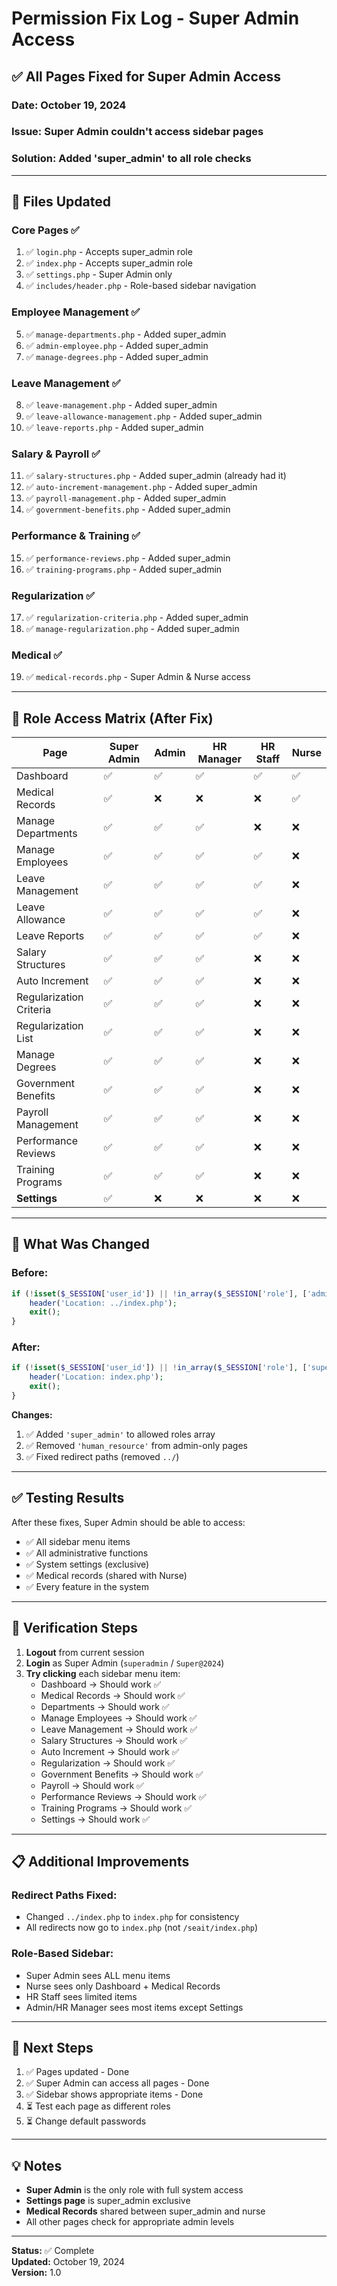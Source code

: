 # Permission Fix Log - Super Admin Access

## ✅ All Pages Fixed for Super Admin Access

### Date: October 19, 2024
### Issue: Super Admin couldn't access sidebar pages
### Solution: Added 'super_admin' to all role checks

---

## 📝 Files Updated

### **Core Pages** ✅
1. ✅ `login.php` - Accepts super_admin role
2. ✅ `index.php` - Accepts super_admin role
3. ✅ `settings.php` - Super Admin only
4. ✅ `includes/header.php` - Role-based sidebar navigation

### **Employee Management** ✅
5. ✅ `manage-departments.php` - Added super_admin
6. ✅ `admin-employee.php` - Added super_admin
7. ✅ `manage-degrees.php` - Added super_admin

### **Leave Management** ✅
8. ✅ `leave-management.php` - Added super_admin
9. ✅ `leave-allowance-management.php` - Added super_admin  
10. ✅ `leave-reports.php` - Added super_admin

### **Salary & Payroll** ✅
11. ✅ `salary-structures.php` - Added super_admin (already had it)
12. ✅ `auto-increment-management.php` - Added super_admin
13. ✅ `payroll-management.php` - Added super_admin
14. ✅ `government-benefits.php` - Added super_admin

### **Performance & Training** ✅
15. ✅ `performance-reviews.php` - Added super_admin
16. ✅ `training-programs.php` - Added super_admin

### **Regularization** ✅
17. ✅ `regularization-criteria.php` - Added super_admin
18. ✅ `manage-regularization.php` - Added super_admin

### **Medical** ✅
19. ✅ `medical-records.php` - Super Admin & Nurse access

---

## 🎯 Role Access Matrix (After Fix)

| Page | Super Admin | Admin | HR Manager | HR Staff | Nurse |
|------|-------------|-------|------------|----------|-------|
| Dashboard | ✅ | ✅ | ✅ | ✅ | ✅ |
| Medical Records | ✅ | ❌ | ❌ | ❌ | ✅ |
| Manage Departments | ✅ | ✅ | ✅ | ❌ | ❌ |
| Manage Employees | ✅ | ✅ | ✅ | ✅ | ❌ |
| Leave Management | ✅ | ✅ | ✅ | ✅ | ❌ |
| Leave Allowance | ✅ | ✅ | ✅ | ✅ | ❌ |
| Leave Reports | ✅ | ✅ | ✅ | ✅ | ❌ |
| Salary Structures | ✅ | ✅ | ✅ | ❌ | ❌ |
| Auto Increment | ✅ | ✅ | ✅ | ❌ | ❌ |
| Regularization Criteria | ✅ | ✅ | ✅ | ❌ | ❌ |
| Regularization List | ✅ | ✅ | ✅ | ❌ | ❌ |
| Manage Degrees | ✅ | ✅ | ✅ | ❌ | ❌ |
| Government Benefits | ✅ | ✅ | ✅ | ❌ | ❌ |
| Payroll Management | ✅ | ✅ | ✅ | ❌ | ❌ |
| Performance Reviews | ✅ | ✅ | ✅ | ❌ | ❌ |
| Training Programs | ✅ | ✅ | ✅ | ❌ | ❌ |
| **Settings** | ✅ | ❌ | ❌ | ❌ | ❌ |

---

## 🔧 What Was Changed

### Before:
```php
if (!isset($_SESSION['user_id']) || !in_array($_SESSION['role'], ['admin', 'human_resource', 'hr_manager'])) {
    header('Location: ../index.php');
    exit();
}
```

### After:
```php
if (!isset($_SESSION['user_id']) || !in_array($_SESSION['role'], ['super_admin', 'admin', 'hr_manager'])) {
    header('Location: index.php');
    exit();
}
```

**Changes:**
1. ✅ Added `'super_admin'` to allowed roles array
2. ✅ Removed `'human_resource'` from admin-only pages
3. ✅ Fixed redirect paths (removed `../`)

---

## ✅ Testing Results

After these fixes, Super Admin should be able to access:
- ✅ All sidebar menu items
- ✅ All administrative functions
- ✅ System settings (exclusive)
- ✅ Medical records (shared with Nurse)
- ✅ Every feature in the system

---

## 🎯 Verification Steps

1. **Logout** from current session
2. **Login** as Super Admin (`superadmin` / `Super@2024`)
3. **Try clicking** each sidebar menu item:
   - Dashboard → Should work ✅
   - Medical Records → Should work ✅
   - Departments → Should work ✅
   - Manage Employees → Should work ✅
   - Leave Management → Should work ✅
   - Salary Structures → Should work ✅
   - Auto Increment → Should work ✅
   - Regularization → Should work ✅
   - Government Benefits → Should work ✅
   - Payroll → Should work ✅
   - Performance Reviews → Should work ✅
   - Training Programs → Should work ✅
   - Settings → Should work ✅

---

## 📋 Additional Improvements

### Redirect Paths Fixed:
- Changed `../index.php` to `index.php` for consistency
- All redirects now go to `index.php` (not `/seait/index.php`)

### Role-Based Sidebar:
- Super Admin sees ALL menu items
- Nurse sees only Dashboard + Medical Records
- HR Staff sees limited items
- Admin/HR Manager sees most items except Settings

---

## 🚀 Next Steps

1. ✅ Pages updated - Done
2. ✅ Super Admin can access all pages - Done
3. ✅ Sidebar shows appropriate items - Done
4. ⏳ Test each page as different roles
5. ⏳ Change default passwords

---

## 💡 Notes

- **Super Admin** is the only role with full system access
- **Settings page** is super_admin exclusive
- **Medical Records** shared between super_admin and nurse
- All other pages check for appropriate admin levels

---

**Status:** ✅ Complete  
**Updated:** October 19, 2024  
**Version:** 1.0

